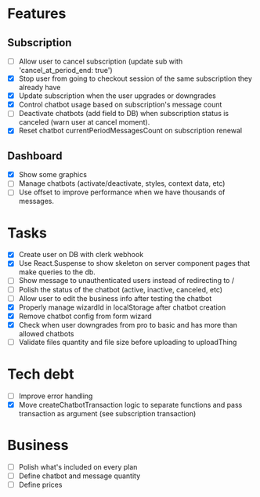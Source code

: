 # Features
## Subscription
- [ ] Allow user to cancel subscription (update sub with 'cancel_at_period_end: true') 
- [x] Stop user from going to checkout session of the same subscription they already have
- [x] Update subscription when the user upgrades or downgrades
- [x] Control chatbot usage based on subscription's message count
- [ ] Deactivate chatbots (add field to DB) when subscription status is canceled (warn user at cancel moment).
- [x] Reset chatbot currentPeriodMessagesCount on subscription renewal

## Dashboard
- [x] Show some graphics
- [ ] Manage chatbots (activate/deactivate, styles, context data, etc)
- [ ] Use offset to improve performance when we have thousands of messages.

# Tasks
- [x] Create user on DB with clerk webhook
- [x] Use React.Suspense to show skeleton on server component pages that make queries to the db.
- [ ] Show message to unauthenticated users instead of redirecting to /
- [ ] Polish the status of the chatbot (active, inactive, canceled, etc)
- [ ] Allow user to edit the business info after testing the chatbot
- [x] Properly manage wizardId in localStorage after chatbot creation
- [x] Remove chatbot config from form wizard
- [x] Check when user downgrades from pro to basic and has more than allowed chatbots
- [ ] Validate files quantity and file size before uploading to uploadThing

# Tech debt
- [ ] Improve error handling
- [x] Move createChatbotTransaction logic to separate functions and pass transaction as argument (see subscription transaction)

# Business
- [ ] Polish what's included on every plan
- [ ] Define chatbot and message quantity
- [ ] Define prices